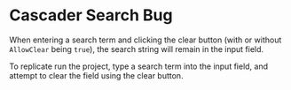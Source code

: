 # Cascader Search Bug
When entering a search term and clicking the clear button (with or without `AllowClear` being `true`), the search string will remain in the input field.

To replicate run the project, type a search term into the input field, and attempt to clear the field using the clear button.
